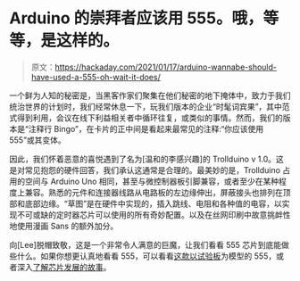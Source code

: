 # Arduino 的崇拜者应该用 555。哦，等等，是这样的。

> 原文：<https://hackaday.com/2021/01/17/arduino-wannabe-should-have-used-a-555-oh-wait-it-does/>

一个鲜为人知的秘密是，当黑客作家们聚集在他们秘密的地下掩体中，致力于我们统治世界的计划时，我们经常休息一下，玩我们版本的企业“时髦词宾果”，其中范式得到利用，会议在线下利益相关者中循环往复，或类似的事情。然而，我们的版本是“注释行 Bingo”，在卡片的正中间是看起来最常见的注释:“你应该使用 555”或其变体。

因此，我们怀着恶意的喜悦遇到了名为[温和的李感兴趣]的 Trollduino v 1.0。这是对常见抱怨的硬件回答，我们承认这通常是合理的。最美妙的是，Trollduino 占用的空间与 Arduino Uno 相同，甚至与微控制器板引脚兼容，或者至少在某种程度上兼容。熟悉的元件和连接器线路从电路板的左边缘伸出，屏蔽接头也排列在顶部和底部边缘。“草图”是在硬件中实现的，插入跳线、电阻和各种值的电容，以实现不可或缺的定时器芯片可以使用的所有奇妙配置。以及在丝网印刷中故意挑衅性地使用漫画 Sans 的额外加分。

向[Lee]脱帽致敬，这是一个非常令人满意的巨魔，让我们看看 555 芯片到底能做些什么。如果你想更认真地看看 555，可以看看[这款以试验板](https://hackaday.com/2019/06/17/modeling-the-classic-555-timer-on-a-breadboard/)为模型的 555，或者深入[了解芯片发展的故事](https://hackaday.com/2018/10/10/the-555-and-how-it-got-that-way/)。